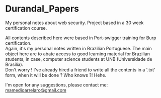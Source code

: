 # Durandal_Papers
My personal notes about web security. Project based in a 30 week certification course.  

All contents described here were based in Port-swigger training for Burp certification.  
Again, it's my personal notes written in Brazilian Portuguese. The main object here are to abate access to good learning material for Brazilian students, in case, computer science students at UNB (Universidade de Brasília).  
Don't worry ! I've already hired a friend to write all the contents in a '.txt' form, when it will be done ? Who knows ?! Hehe.  
  
I'm open for any suggestions, please contact me:  
mamedioarrelaro@gmail.com
